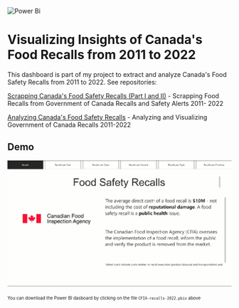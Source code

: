 
![Power Bi](https://img.shields.io/badge/power_bi-F2C811?style=for-the-badge&logo=powerbi&logoColor=black)

# Visualizing Insights of Canada's Food Recalls from 2011 to 2022

This dashboard is part of my project to extract and analyze Canada's Food Safety Recalls from 2011 to 2022. See repositories:

[Scrapping Canada's Food Safety Recalls (Part I and II)](https://github.com/aleivaar94/Part-I-Part-II-Scrapping-Food-Recalls-from-Government-of-Canada-Recalls-and-Safety-Alerts) - Scrapping Food Recalls from Government of Canada Recalls and Safety Alerts 2011- 2022

[Analyzing Canada's Food Safety Recalls](https://github.com/aleivaar94/Part-III-Part-IV-Scrapping-Food-Recalls-from-Government-of-Canada-Recalls-and-Safety-Alerts) - Analyzing and Visualizing Government of Canada Recalls 2011-2022


## Demo 

![](https://github.com/aleivaar94/Power-BI-Canada-Food-Safety-Recalls/blob/master/assets/CFIA-recalls-2022.gif)

<sub><sup>You can download the Power BI dasboard by clicking on the file `CFIA-recalls-2022.pbix` above</sup></sub>
